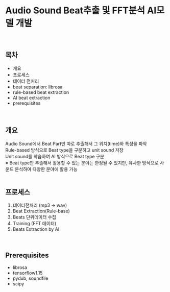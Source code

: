 # Audio Sound Beat추출 및 FFT분석 AI모델 개발 <br>
<br>

## 목차 <br>
 - 개요 <br>
 - 프로세스 <br>
 - 데이터 전처리 <br>
 - beat separation: librosa <br>
 - rule-based beat extraction <br>
 - AI beat extraction <br>
 - prerequisites <br>
 <br>
 
## 개요 <br>
Audio Sound에서 Beat Part만 따로 추출해서 그 위치(time)와 특성을 파악 <br> 
Rule-based 방식으로 Beat type을 구분하고 unit sound 저장 <br>
Unit sound를 학습하여 AI 방식으로 Beat type 구분 <br>
※ Beat type만 추출해서 활용할 수 있는 분야는 한정될 수 있지만, 유사한 방식으로 사운드 분석하여 다양한 분야에 활용 가능 <br>
<br>

## 프로세스 <br>
1. 데이터전처리 (mp3 -> wav) <br>
2. Beat Extraction(Rule-base) <br>
3. Beats 단위데이터 수집 <br>
4. Training (FFT 데이터) <br>
5. Beats Extraction by AI <br>
<br>

## Prerequisites<br>
 - librosa <br>
 - tensorflow1.15 <br>
 - pydub, soundfile <br>
 - scipy <br>
 <br>
 
 

